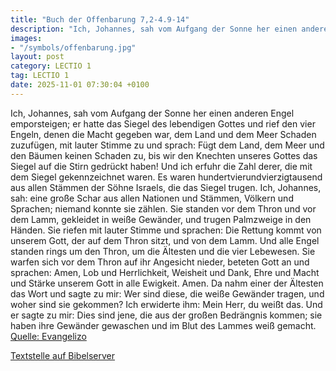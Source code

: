 ```yaml
---
title: "Buch der Offenbarung 7,2-4.9-14"
description: "Ich, Johannes, sah vom Aufgang der Sonne her einen anderen Engel emporsteigen; er hatte das Siegel des lebendigen Gottes und rief den vier Engeln, denen die Macht gegeben war, dem Land und dem Meer Schaden zuzufügen, mit lauter Stimme zu und sprach: Fügt dem Land, dem Meer und de...."
images:
- "/symbols/offenbarung.jpg"
layout: post
category: LECTIO 1
tag: LECTIO 1
date: 2025-11-01 07:30:04 +0100
---
```

Ich, Johannes, sah vom Aufgang der Sonne her einen anderen Engel emporsteigen; er hatte das Siegel des lebendigen Gottes und rief den vier Engeln, denen die Macht gegeben war, dem Land und dem Meer Schaden zuzufügen, mit lauter Stimme zu und sprach:
Fügt dem Land, dem Meer und den Bäumen keinen Schaden zu, bis wir den Knechten unseres Gottes das Siegel auf die Stirn gedrückt haben!
Und ich erfuhr die Zahl derer, die mit dem Siegel gekennzeichnet waren.<!--more--> Es waren hundertvierundvierzigtausend aus allen Stämmen der Söhne Israels, die das Siegel trugen.
Ich, Johannes, sah: eine große Schar aus allen Nationen und Stämmen, Völkern und Sprachen; niemand konnte sie zählen. Sie standen vor dem Thron und vor dem Lamm, gekleidet in weiße Gewänder, und trugen Palmzweige in den Händen.
Sie riefen mit lauter Stimme und sprachen: Die Rettung kommt von unserem Gott, der auf dem Thron sitzt, und von dem Lamm.
Und alle Engel standen rings um den Thron, um die Ältesten und die vier Lebewesen. Sie warfen sich vor dem Thron auf ihr Angesicht nieder, beteten Gott an
und sprachen: Amen, Lob und Herrlichkeit, Weisheit und Dank, Ehre und Macht und Stärke unserem Gott in alle Ewigkeit. Amen.
Da nahm einer der Ältesten das Wort und sagte zu mir: Wer sind diese, die weiße Gewänder tragen, und woher sind sie gekommen?
Ich erwiderte ihm: Mein Herr, du weißt das. Und er sagte zu mir: Dies sind jene, die aus der großen Bedrängnis kommen; sie haben ihre Gewänder gewaschen und im Blut des Lammes weiß gemacht.<br>
[Quelle: Evangelizo](https://evangeliumtagfuertag.org/DE/gospel)

[Textstelle auf Bibelserver](https://www.bibleserver.com/EU/Offenbarung7,2-4.9-14)
